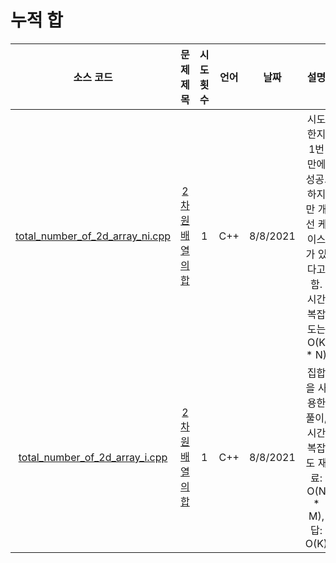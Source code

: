 # 누적 합
|소스 코드|문제 제목|시도 횟수|언어|날짜|설명|
|:---:|:---:|:---:|:---:|:---:|:---:|
|[total_number_of_2d_array_ni.cpp](../Prefix%20Sum/Footprints/total_number_of_2d_array_ni.cpp)|[2차원 배열의 합](http://boj.kr/2167)|1|C++|8/8/2021|시도한지 1번만에 성공. 하지만 개선 케이스가 있다고 함. 시간 복잡도는 O(K * N)|
|[total_number_of_2d_array_i.cpp](../Prefix%20Sum/total_number_of_2d_array.cpp)|[2차원 배열의 합](http://boj.kr/2167)|1|C++|8/8/2021|집합을 사용한 풀이, 시간 복잡도 재료: O(N * M), 답: O(K)|